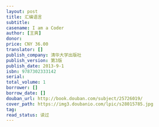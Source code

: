 ```yaml
---
layout: post
title: 汇编语言
subtitle: 
casename: I am a Coder
author: [王爽]
donor: 
price: CNY 36.00
translator: []
publish_company: 清华大学出版社
publish_version: 第3版
publish_date: 2013-9-1
isbn: 9787302333142
serial: 
total_volume: 1
borrower: []
borrow_date: []
douban_url: http://book.douban.com/subject/25726019/
cover_path: https://img3.doubanio.com/lpic/s28015785.jpg
tag: 
read_status: 读过
---
```

